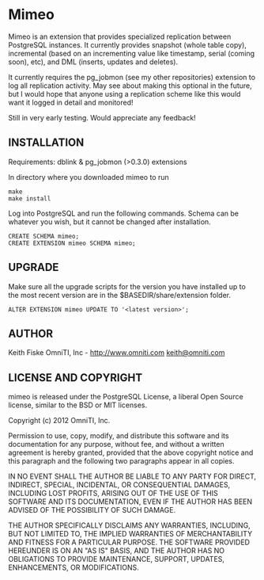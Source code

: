 Mimeo
=====

Mimeo is an extension that provides specialized replication between PostgreSQL instances. It currently provides snapshot (whole table copy), incremental (based on an incrementing value like timestamp, serial (coming soon), etc), and DML (inserts, updates and deletes).

It currently requires the pg_jobmon (see my other repositories) extension to log all replication activity. May see about making this optional in the future, but I would hope that anyone using a replication scheme like this would want it logged in detail and monitored!

Still in very early testing. Would appreciate any feedback!

INSTALLATION
------------

Requirements: dblink & pg_jobmon (>0.3.0) extensions

In directory where you downloaded mimeo to run

    make
    make install

Log into PostgreSQL and run the following commands. Schema can be whatever you wish, but it cannot be changed after installation.

    CREATE SCHEMA mimeo;
    CREATE EXTENSION mimeo SCHEMA mimeo;


UPGRADE
-------

Make sure all the upgrade scripts for the version you have installed up to the most recent version are in the $BASEDIR/share/extension folder. 

    ALTER EXTENSION mimeo UPDATE TO '<latest version>';


AUTHOR
------

Keith Fiske
OmniTI, Inc - http://www.omniti.com
keith@omniti.com


LICENSE AND COPYRIGHT
---------------------

mimeo is released under the PostgreSQL License, a liberal Open Source license, similar to the BSD or MIT licenses.

Copyright (c) 2012 OmniTI, Inc.

Permission to use, copy, modify, and distribute this software and its documentation for any purpose, without fee, and without a written agreement is hereby granted, provided that the above copyright notice and this paragraph and the following two paragraphs appear in all copies.

IN NO EVENT SHALL THE AUTHOR BE LIABLE TO ANY PARTY FOR DIRECT, INDIRECT, SPECIAL, INCIDENTAL, OR CONSEQUENTIAL DAMAGES, INCLUDING LOST PROFITS, ARISING OUT OF THE USE OF THIS SOFTWARE AND ITS DOCUMENTATION, EVEN IF THE AUTHOR HAS BEEN ADVISED OF THE POSSIBILITY OF SUCH DAMAGE.

THE AUTHOR SPECIFICALLY DISCLAIMS ANY WARRANTIES, INCLUDING, BUT NOT LIMITED TO, THE IMPLIED WARRANTIES OF MERCHANTABILITY AND FITNESS FOR A PARTICULAR PURPOSE. THE SOFTWARE PROVIDED HEREUNDER IS ON AN "AS IS" BASIS, AND THE AUTHOR HAS NO OBLIGATIONS TO PROVIDE MAINTENANCE, SUPPORT, UPDATES, ENHANCEMENTS, OR MODIFICATIONS.
